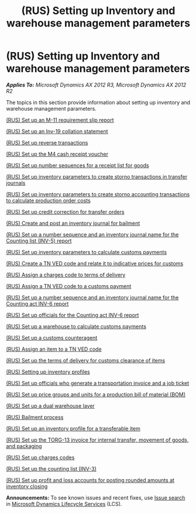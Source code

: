 ﻿---
title: (RUS) Setting up Inventory and warehouse management parameters
TOCTitle: (RUS) Setting up Inventory and warehouse management parameters
ms:assetid: df75071f-7abe-46af-b2b8-de289b830c08
ms:mtpsurl: https://technet.microsoft.com/en-us/library/JJ711700(v=AX.60)
ms:contentKeyID: 49388024
ms.date: 04/18/2014
mtps_version: v=AX.60
---

# (RUS) Setting up Inventory and warehouse management parameters 


_**Applies To:** Microsoft Dynamics AX 2012 R3, Microsoft Dynamics AX 2012 R2_

The topics in this section provide information about setting up inventory and warehouse management parameters.

[(RUS) Set up an M-11 requirement slip report](rus-set-up-an-m-11-requirement-slip-report.md)

[(RUS) Set up an Inv-19 collation statement](rus-set-up-an-inv-19-collation-statement.md)

[(RUS) Set up reverse transactions](rus-set-up-reverse-transactions.md)

[(RUS) Set up the M4 cash receipt voucher](rus-set-up-the-m4-cash-receipt-voucher.md)

[(RUS) Set up number sequences for a receipt list for goods](rus-set-up-number-sequences-for-a-receipt-list-for-goods.md)

[(RUS) Set up inventory parameters to create storno transactions in transfer journals](rus-set-up-inventory-parameters-to-create-storno-transactions-in-transfer-journals.md)

[(RUS) Set up inventory parameters to create storno accounting transactions to calculate production order costs](rus-set-up-inventory-parameters-to-create-storno-accounting-transactions-to-calculate-production-order-costs.md)

[(RUS) Set up credit correction for transfer orders](rus-set-up-credit-correction-for-transfer-orders.md)

[(RUS) Create and post an inventory journal for bailment](rus-create-and-post-an-inventory-journal-for-bailment.md)

[(RUS) Set up a number sequence and an inventory journal name for the Counting list (INV-5) report](rus-set-up-a-number-sequence-and-an-inventory-journal-name-for-the-counting-list-inv-5-report.md)

[(RUS) Set up inventory parameters to calculate customs payments](rus-set-up-inventory-parameters-to-calculate-customs-payments.md)

[(RUS) Create a TN VED code and relate it to indicative prices for customs](rus-create-a-tn-ved-code-and-relate-it-to-indicative-prices-for-customs.md)

[(RUS) Assign a charges code to terms of delivery](rus-assign-a-charges-code-to-terms-of-delivery.md)

[(RUS) Assign a TN VED code to a customs payment](rus-assign-a-tn-ved-code-to-a-customs-payment.md)

[(RUS) Set up a number sequence and an inventory journal name for the Counting act INV-6 report](rus-set-up-a-number-sequence-and-an-inventory-journal-name-for-the-counting-act-inv-6-report.md)

[(RUS) Set up officials for the Counting act INV-6 report](rus-set-up-officials-for-the-counting-act-inv-6-report.md)

[(RUS) Set up a warehouse to calculate customs payments](rus-set-up-a-warehouse-to-calculate-customs-payments.md)

[(RUS) Set up a customs counteragent](rus-set-up-a-customs-counteragent.md)

[(RUS) Assign an item to a TN VED code](rus-assign-an-item-to-a-tn-ved-code.md)

[(RUS) Set up the terms of delivery for customs clearance of items](rus-set-up-the-terms-of-delivery-for-customs-clearance-of-items.md)

[(RUS) Setting up inventory profiles](rus-setting-up-inventory-profiles.md)

[(RUS) Set up officials who generate a transportation invoice and a job ticket](rus-set-up-officials-who-generate-a-transportation-invoice-and-a-job-ticket.md)

[(RUS) Set up price groups and units for a production bill of material (BOM)](rus-set-up-price-groups-and-units-for-a-production-bill-of-material-bom.md)

[(RUS) Set up a dual warehouse layer](rus-set-up-a-dual-warehouse-layer.md)

[(RUS) Bailment process](rus-bailment-process.md)

[(RUS) Set up an inventory profile for a transferable item](rus-set-up-an-inventory-profile-for-a-transferable-item.md)

[(RUS) Set up the TORG-13 invoice for internal transfer, movement of goods, and packaging](rus-set-up-the-torg-13-invoice-for-internal-transfer-movement-of-goods-and-packaging.md)

[(RUS) Set up charges codes](rus-set-up-charges-codes.md)

[(RUS) Set up the counting list (INV-3)](rus-set-up-the-counting-list-inv-3.md)

[(RUS) Set up profit and loss accounts for posting rounded amounts at inventory closing](rus-set-up-profit-and-loss-accounts-for-posting-rounded-amounts-at-inventory-closing.md)

  
**Announcements:** To see known issues and recent fixes, use [Issue search](http://go.microsoft.com/fwlink/?linkid=389258) in [Microsoft Dynamics Lifecycle Services](http://go.microsoft.com/fwlink/?linkid=306505) (LCS).

